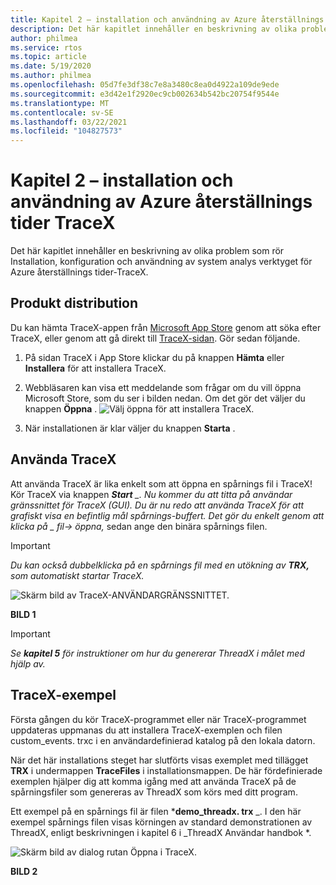 ```yaml
---
title: Kapitel 2 – installation och användning av Azure återställnings tider TraceX
description: Det här kapitlet innehåller en beskrivning av olika problem som rör Installation, konfiguration och användning av system analys verktyget för Azure återställnings tider-TraceX.
author: philmea
ms.service: rtos
ms.topic: article
ms.date: 5/19/2020
ms.author: philmea
ms.openlocfilehash: 05d7fe3df38c7e8a3480c8ea0d4922a109de9ede
ms.sourcegitcommit: e3d42e1f2920ec9cb002634b542bc20754f9544e
ms.translationtype: MT
ms.contentlocale: sv-SE
ms.lasthandoff: 03/22/2021
ms.locfileid: "104827573"
---
```

# <a name="chapter-2---installation-and-use-of-azure-rtos-tracex"></a>Kapitel 2 – installation och användning av Azure återställnings tider TraceX

Det här kapitlet innehåller en beskrivning av olika problem som rör Installation, konfiguration och användning av system analys verktyget för Azure återställnings tider-TraceX. 

## <a name="product-distribution"></a>Produkt distribution

Du kan hämta TraceX-appen från [Microsoft App Store](https://microsoft.com/store/apps) genom att söka efter TraceX, eller genom att gå direkt till [TraceX-sidan](https://www.microsoft.com/p/azure-rtos-tracex/9nf1lfd5xxg3?activetab=pivot:overviewtab). Gör sedan följande.

1. På sidan TraceX i App Store klickar du på knappen **Hämta** eller **Installera** för att installera TraceX.

1. Webbläsaren kan visa ett meddelande som frågar om du vill öppna Microsoft Store, som du ser i bilden nedan. Om det gör det väljer du knappen **Öppna** .
![Välj öppna för att installera TraceX.](../guix/media/guix-studio/open-ms-store.png)

1. När installationen är klar väljer du knappen **Starta** . 

## <a name="using-tracex"></a>Använda TraceX

Att använda TraceX är lika enkelt som att öppna en spårnings fil i TraceX! Kör TraceX via knappen ***Start** _. Nu kommer du att titta på användar gränssnittet för TraceX (GUI). Du är nu redo att använda TraceX för att grafiskt visa en befintlig mål spårnings-buffert. Det gör du enkelt genom att klicka på _ *_fil-> öppna,_** sedan ange den binära spårnings filen.

>[!IMPORTANT]
>*Du kan också dubbelklicka på en spårnings fil med en utökning av **TRX,** som automatiskt startar TraceX.*

![Skärm bild av TraceX-ANVÄNDARGRÄNSSNITTET.](./media/user-guide/screen_shot_8.png)

**BILD 1**

>[!IMPORTANT]
>*Se **kapitel 5** för instruktioner om hur du genererar ThreadX i målet med hjälp av.*

## <a name="tracex-examples"></a>TraceX-exempel

Första gången du kör TraceX-programmet eller när TraceX-programmet uppdateras uppmanas du att installera TraceX-exemplen och filen custom_events. trxc i en användardefinierad katalog på den lokala datorn.

När det här installations steget har slutförts visas exemplet med tillägget **TRX** i undermappen **TraceFiles** i installationsmappen. De här fördefinierade exemplen hjälper dig att komma igång med att använda TraceX på de spårningsfiler som genereras av ThreadX som körs med ditt program.

Ett exempel på en spårnings fil är filen ***demo_threadx. trx** _. I den här exempel spårnings filen visas körningen av standard demonstrationen av ThreadX, enligt beskrivningen i kapitel 6 i _ThreadX Användar handbok *.

![Skärm bild av dialog rutan Öppna i TraceX.](./media/user-guide/screen_shot_9.png)

**BILD 2**
